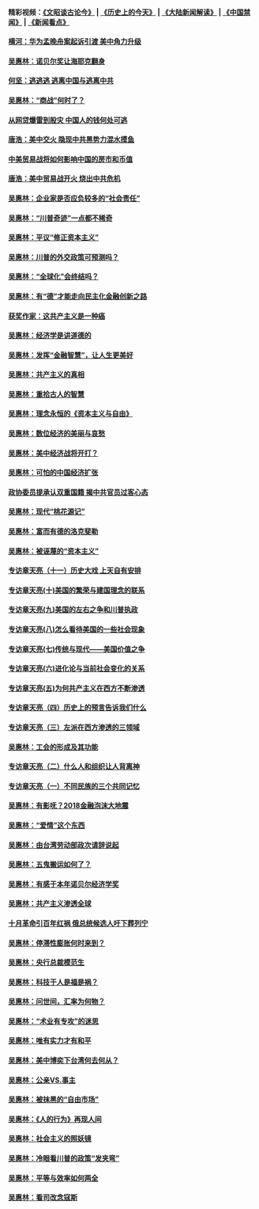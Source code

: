 #### 精彩视频：[《文昭谈古论今》](http://45.76.195.252/wenzhao) | [《历史上的今天》](http://45.76.195.252/today-in-history) | [《大陆新闻解读》](http://45.76.195.252/ntdtv-comedy) | [《中国禁闻》](http://45.76.195.252/ntdtv-news) | [《新闻看点》](http://45.76.195.252/news-insight) 

 #### [横河：华为孟晚舟案起诉引渡 美中角力升级](../pages/nsc423/n11027230.md?t=02131340) 

#### [吴惠林：诺贝尔奖让海耶克翻身](../pages/nsc423/n10890049.md?t=02131340) 

#### [何坚：逃逃逃 逃离中国与逃离中共](../pages/nsc423/n10592891.md?t=02131340) 

#### [吴惠林：“商战”何时了？](../pages/nsc423/n10573558.md?t=02131340) 

#### [从网贷爆雷到股灾 中国人的钱何处可逃](../pages/nsc423/n10572800.md?t=02131340) 

#### [唐浩：美中交火 隐现中共黑势力混水摸鱼](../pages/nsc423/n10544040.md?t=02131340) 

#### [中美贸易战将如何影响中国的房市和币值](../pages/nsc423/n10543697.md?t=02131340) 

#### [唐浩：美中贸易战开火 烧出中共危机](../pages/nsc423/n10540126.md?t=02131340) 

#### [吴惠林：企业家是否应负较多的“社会责任”](../pages/nsc423/n10535022.md?t=02131340) 

#### [吴惠林：“川普奇迹”一点都不稀奇](../pages/nsc423/n10512808.md?t=02131340) 

#### [吴惠林：平议“修正资本主义”](../pages/nsc423/n10495724.md?t=02131340) 

#### [吴惠林：川普的外交政策可预测吗？](../pages/nsc423/n10462387.md?t=02131340) 

#### [吴惠林：“全球化”会终结吗？](../pages/nsc423/n10452838.md?t=02131340) 

#### [吴惠林：有“德”才能走向民主化金融创新之路](../pages/nsc423/n10432292.md?t=02131340) 

#### [获奖作家：这共产主义是一种癌](../pages/nsc423/n10431541.md?t=02131340) 

#### [吴惠林：经济学是讲道德的](../pages/nsc423/n10398014.md?t=02131340) 

#### [吴惠林：发挥“金融智慧”，让人生更美好](../pages/nsc423/n10375019.md?t=02131340) 

#### [吴惠林：共产主义的真相](../pages/nsc423/n10351394.md?t=02131340) 

#### [吴惠林：重拾古人的智慧](../pages/nsc423/n10337691.md?t=02131340) 

#### [吴惠林：理念永恒的《资本主义与自由》](../pages/nsc423/n10316274.md?t=02131340) 

#### [吴惠林：数位经济的美丽与哀愁](../pages/nsc423/n10292946.md?t=02131340) 

#### [吴惠林：美中经济战将开打？](../pages/nsc423/n10258825.md?t=02131340) 

#### [吴惠林：可怕的中国经济扩张](../pages/nsc423/n10219147.md?t=02131340) 

#### [政协委员提承认双重国籍 揭中共官员过客心态](../pages/nsc423/n10208809.md?t=02131340) 

#### [吴惠林：现代“桃花源记”](../pages/nsc423/n10185234.md?t=02131340) 

#### [吴惠林：富而有德的洛克斐勒](../pages/nsc423/n10142264.md?t=02131340) 

#### [吴惠林：被诬蔑的“资本主义”](../pages/nsc423/n10124816.md?t=02131340) 

#### [专访章天亮（十一）历史大戏 上天自有安排](../pages/nsc423/n10094905.md?t=02131340) 

#### [专访章天亮(十)美国的繁荣与建国理念的联系](../pages/nsc423/n10094899.md?t=02131340) 

#### [专访章天亮(九)美国的左右之争和川普执政](../pages/nsc423/n10094889.md?t=02131340) 

#### [专访章天亮(八)怎么看待美国的一些社会现象](../pages/nsc423/n10094857.md?t=02131340) 

#### [专访章天亮(七)传统与现代——美国价值之争](../pages/nsc423/n10093140.md?t=02131340) 

#### [专访章天亮(六)进化论与当前社会变化的关系](../pages/nsc423/n10092036.md?t=02131340) 

#### [专访章天亮(五)为何共产主义在西方不断渗透](../pages/nsc423/n10083620.md?t=02131340) 

#### [专访章天亮（四）历史上的预言告诉我们什么](../pages/nsc423/n10083606.md?t=02131340) 

#### [专访章天亮（三）左派在西方渗透的三领域](../pages/nsc423/n10081115.md?t=02131340) 

#### [吴惠林：工会的形成及其功能](../pages/nsc423/n10080633.md?t=02131340) 

#### [专访章天亮（二）什么人和组织让人背离神](../pages/nsc423/n10076637.md?t=02131340) 

#### [专访章天亮（一）不同民族的三个共同记忆](../pages/nsc423/n10074188.md?t=02131340) 

#### [吴惠林：有影呒？2018金融泡沫大地震](../pages/nsc423/n10040534.md?t=02131340) 

#### [吴惠林：“爱情”这个东西](../pages/nsc423/n10019423.md?t=02131340) 

#### [吴惠林：由台湾劳动部政次请辞说起](../pages/nsc423/n9979679.md?t=02131340) 

#### [吴惠林：五鬼搬运如何了？](../pages/nsc423/n9925338.md?t=02131340) 

#### [吴惠林：有感于本年诺贝尔经济学奖](../pages/nsc423/n9871883.md?t=02131340) 

#### [吴惠林：共产主义渗透全球](../pages/nsc423/n9812748.md?t=02131340) 

#### [十月革命引百年红祸 俄总统候选人吁下葬列宁](../pages/nsc423/n9810182.md?t=02131340) 

#### [吴惠林：停滞性膨胀何时来到？](../pages/nsc423/n9764136.md?t=02131340) 

#### [吴惠林：央行总裁模范生](../pages/nsc423/n9728134.md?t=02131340) 

#### [吴惠林：科技于人是福是祸？](../pages/nsc423/n9672982.md?t=02131340) 

#### [吴惠林：问世间，汇率为何物？](../pages/nsc423/n9621788.md?t=02131340) 

#### [吴惠林：“术业有专攻”的迷思](../pages/nsc423/n9580363.md?t=02131340) 

#### [吴惠林：唯有实力才有和平](../pages/nsc423/n9529599.md?t=02131340) 

#### [吴惠林：美中博奕下台湾何去何从？](../pages/nsc423/n9483598.md?t=02131340) 

#### [吴惠林：公亲VS.事主](../pages/nsc423/n9425637.md?t=02131340) 

#### [吴惠林：被抹黑的“自由市场”](../pages/nsc423/n9351545.md?t=02131340) 

#### [吴惠林：《人的行为》再现人间](../pages/nsc423/n9296339.md?t=02131340) 

#### [吴惠林：社会主义的照妖镜](../pages/nsc423/n9243460.md?t=02131340) 

#### [吴惠林：冷眼看川普的政策“发夹弯”](../pages/nsc423/n9120684.md?t=02131340) 

#### [吴惠林：平等与效率如何两全](../pages/nsc423/n9075430.md?t=02131340) 

#### [吴惠林：看司改念寇斯](../pages/nsc423/n9024915.md?t=02131340) 

